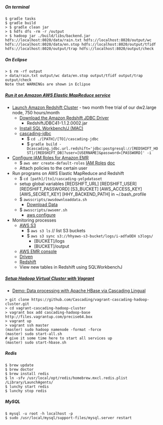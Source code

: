 ##### On terminal

```
$ gradle tasks
$ gradle build
> $ gradle clean jar
> $ hdfs dfs -rm -r /output
> $ hadoop jar ./build/libs/backend.jar hdfs://localhost:8020/data/rain.txt hdfs://localhost:8020/output/wc hdfs://localhost:8020/data/en.stop hdfs://localhost:8020/output/tfidf hdfs://localhost:8020/output/trap hdfs://localhost:8020/output/check
```

##### On Eclipse  

```
> $ rm -rf output
> data/rain.txt output/wc data/en.stop output/tfidf output/trap output/check
Note that WARNINGs are shown in Eclipse 
```

##### [Run it on Amazon AWS Elastic MapReduce service](http://docs.cascading.org/tutorials/cascading-aws/)   

* [Launch Amazon Redshift Cluster](http://docs.aws.amazon.com/redshift/latest/gsg/rs-gsg-prereq.html) - two month free trial of our dw2.large node, 750 hours/month   
    * [Download the Amazon Redshift JDBC Driver](http://docs.aws.amazon.com/redshift/latest/mgmt/configure-jdbc-connection.html#download-jdbc-driver)
        * RedshiftJDBC41-1.1.2.0002.jar
    * [Install SQL Workbench/J (MAC)](http://docs.aws.amazon.com/redshift/latest/mgmt/connecting-using-workbench.html)
    * [cascading-jdbc](https://github.com/Cascading/cascading-jdbc)
        * $ `cd ./[PATH]/[TO]/cascading-jdbc`
        * $ `gradle build -Dcascading.jdbc.url.redshift='jdbc:postgresql://[REDSHIFT_HOST]/[REDSHIFT_DB]?user=[USERNAME]&password=[PASSWORD]' -i`
* [Configure IAM Roles for Amazon EMR](http://docs.aws.amazon.com/ElasticMapReduce/latest/DeveloperGuide/emr-iam-roles-creatingroles.html#emr-iam-roles-createdefaultwithcli)
    * $ `aws emr create-default-roles` [IAM Roles](http://aws.amazon.com/iam/) [doc](https://groups.google.com/forum/#!msg/snowplow-user/R9q1Jzpj3sw/CqoMCGRxvyUJ)
    * Attach policies to the certain user
* Run programs on AWS Elastic MapReduce and Redshift
    * $ `cd [path]/[to]/cascading-yelpdataset`    
    * setup global variables [REDSHIFT_URL] [REDSHIFT_USER] [REDSHIFT_PASSWORD] [S3_BUCKET] [AWS_ACCESS_KEY] [AWS_SECRET_KEY] [HHY_BACKEND_PATH] in ~/.bash_profile
    * $ `awsscripts/awsdownloaddata.sh`  
        * [Download Data](http://docs.cascading.org/tutorials/cascading-aws/prerequisites.html)     
    * $ `awsscripts/awsemr.sh`  
        * [aws configure](http://docs.aws.amazon.com/cli/latest/userguide/cli-chap-getting-started.html#cli-installing-specifying-region)
* Monitoring processes 
    * [AWS S3](https://console.aws.amazon.com/s3)
        * $ `aws s3 ls`  // list S3 buckets
        * $ `aws s3 sync s3://hhyaws-s3-bucket/logs/i-adfaOEH s3logs/`  
            * [BUCKET]/logs
            * [BUCKET]/output
    * [AWS EMR console](https://console.aws.amazon.com/elasticmapreduce/home) 
    * [Driven](https://driven.cascading.io/index.html)
    * [Redshift](http://aws.amazon.com/redshift/)
    * View new tables in Redshift using SQLWorkbenchJ


##### [Setup Hadoop Virtual Cluster with Vagrant](http://java.dzone.com/articles/setting-hadoop-virtual-cluster)

* [Demo: Data processing with Apache HBase via Cascading Lingual](http://docs.cascading.org/tutorials/lingual-hbase/)   

```
> git clone https://github.com/Cascading/vagrant-cascading-hadoop-cluster.git
> cd vagrant-cascading-hadoop-cluster
> vagrant box add cascading-hadoop-base http://files.vagrantup.com/precise64.box
> vagrant up
> vagrant ssh master
(master) sudo hadoop namenode -format -force
(master) sudo start-all.sh
# give it some time here to start all services up
(master) sudo start-hbase.sh
```

##### Redis

```
$ brew update
$ brew doctor
$ brew install redis
$ ln -sfv /usr/local/opt/redis/homebrew.mxcl.redis.plist /Library/LaunchAgents/
$ lunchy start redis 
$ lunchy stop redis 
```

##### MySQL

```
$ mysql -u root -h localhost -p
$ sudo /usr/local/mysql/support-files/mysql.server restart 
```
